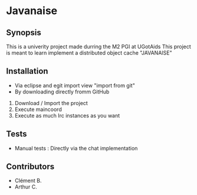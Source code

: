 # Javanaise
## Synopsis

This is a univerity project made durring the M2 PGI at UGotAids
This project is meant to learn implement a distributed object cache "JAVANAISE"

## Installation
- Via eclipse and egit import view "import from git"
- By downloading directly fromm GitHub

1. Download / Import the project
2. Execute maincoord
3. Execute as much Irc instances as you want

## Tests
- Manual tests :
    Directly via the chat implementation

## Contributors

- Clément B.
- Arthur C.
